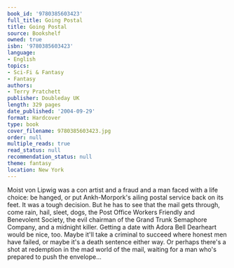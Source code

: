 ```yaml
---
book_id: '9780385603423'
full_title: Going Postal
title: Going Postal
source: Bookshelf
owned: true
isbn: '9780385603423'
language:
- English
topics:
- Sci-Fi & Fantasy
- Fantasy
authors:
- Terry Pratchett
publisher: Doubleday UK
length: 329 pages
date_published: '2004-09-29'
format: Hardcover
type: book
cover_filename: 9780385603423.jpg
order: null
multiple_reads: true
read_status: null
recommendation_status: null
theme: fantasy
location: New York
---
```

Moist von Lipwig was a con artist and a fraud and a man faced with a life choice: be hanged, or put Ankh-Morpork's ailing postal service back on its feet.
It was a tough decision.
But he has to see that the mail gets through, come rain, hail, sleet, dogs, the Post Office Workers Friendly and Benevolent Society, the evil chairman of the Grand Trunk Semaphore Company, and a midnight killer.
Getting a date with Adora Bell Dearheart would be nice, too.
Maybe it'll take a criminal to succeed where honest men have failed, or maybe it's a death sentence either way. Or perhaps there's a shot at redemption in the mad world of the mail, waiting for a man who's prepared to push the envelope...
